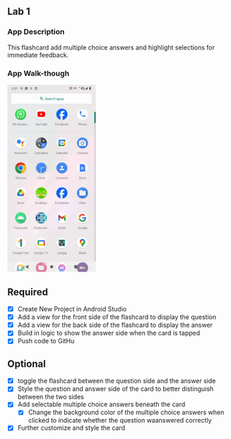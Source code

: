 
## Lab 1

### App Description
This flashcard add multiple choice answers and highlight selections for immediate feedback.

### App Walk-though
<img src="https://github.com/jhirllande/Flashcard3/blob/main/WhatsApp%20Video%202024-04-14%20at%2011.35.46%20AM%20(1).gif" width=200><br>

## Required
- [x] Create New Project in Android Studio
- [x] Add a view for the front side of the flashcard to display the question
- [x] Add a view for the back side of the flashcard to display the answer
- [x] Build in logic to show the answer side when the card is tapped
- [x] Push code to GitHu
## Optional
- [x] toggle the flashcard between the question side and the answer side
- [x] Style the question and answer side of the card to better distinguish between the two sides
- [x] Add selectable multiple choice answers beneath the card
   - [x] Change the background color of the multiple choice answers when clicked to indicate whether the question waanswered correctly
- [x] Further customize and style the card

